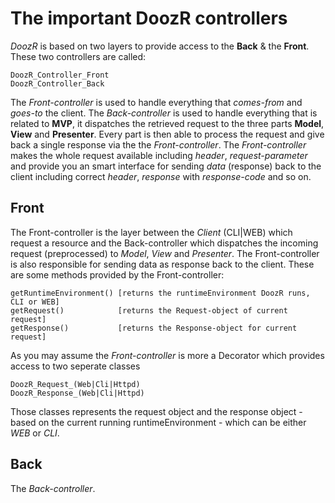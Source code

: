 # The important DoozR controllers
*DoozR* is based on two layers to provide access to the **Back** & the **Front**. These two controllers are called:

    DoozR_Controller_Front
    DoozR_Controller_Back

The *Front-controller* is used to handle everything that *comes-from* and *goes-to* the client. The *Back-controller* is used to handle everything that is related to **MVP**, it dispatches the retrieved request to the three parts **Model**, **View** and **Presenter**. Every part is then able to process the request and give back a single response via the the *Front-controller*. The *Front-controller* makes the whole request available including *header*, *request-parameter* and provide you an smart interface for sending *data* (response) back to the client including correct *header*, *response* with *response-code* and so on.

## Front
The Front-controller is the layer between the *Client* (CLI|WEB) which request a resource and the Back-controller which dispatches the incoming request (preprocessed) to *Model*, *View* and *Presenter*. The Front-controller is also responsible for sending data as response back to the client. These are some methods provided by the Front-controller:

    getRuntimeEnvironment() [returns the runtimeEnvironment DoozR runs, CLI or WEB]
    getRequest()            [returns the Request-object of current request]
    getResponse()           [returns the Response-object for current request]

As you may assume the *Front-controller* is more a Decorator which provides access to two seperate classes

    DoozR_Request_(Web|Cli|Httpd)
    DoozR_Response_(Web|Cli|Httpd)

Those classes represents the request object and the response object - based on the current running runtimeEnvironment - which can be either *WEB* or *CLI*.

## Back
The *Back-controller*.
